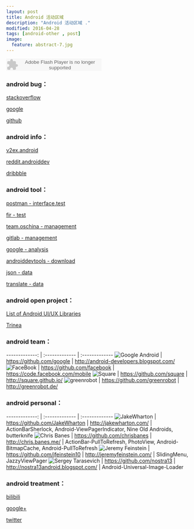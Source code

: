 ```yaml
---
layout: post
title: Android 活动区域
description: "Android 活动区域 ."
modified: 2016-04-28
tags: [android-other , post]
image:
  feature: abstract-7.jpg
---
```


<embed src="http://www.xiami.com/widget/0_1774054136/singlePlayer.swf" type="application/x-shockwave-flash" width="257" height="33" wmode="transparent"></embed>

### android bug：
[stackoverflow](http://stackoverflow.com/)

[google](https://www.google.com/)

[github](https://github.com/)

### android info：
[v2ex.android](http://v2ex.com/go/android)

[reddit.androiddev](https://www.reddit.com/r/androiddev/)

[dribbble](https://dribbble.com/search?q=app)

### android tool：
[postman - interface.test](https://chrome.google.com/webstore/detail/postman/fhbjgbiflinjbdggehcddcbncdddomop)

[fir - test](http://fir.im/)

[team.oschina - management](https://team.oschina.net/)

[gitlab - management](http://www.gitlab.cc/downloads/)

[google - analysis](https://www.google.com/analytics/)

[androiddevtools - download](http://www.androiddevtools.cn/)

[json - data](http://json.parser.online.fr/)

[translate - data](http://translate.google.cn/)

### android open project：
[List of Android UI/UX Libraries](https://github.com/wasabeef/awesome-android-ui)

[Trinea](https://github.com/Trinea/android-open-project)

### android team：
-------------: | :------------- | :------------- 
![Google Android](https://avatars3.githubusercontent.com/u/1342004?s=80 "Google Android") | https://github.com/google | http://android-developers.blogspot.com/ 
![FaceBook](https://avatars0.githubusercontent.com/u/69631?v=3&s=80 "FaceBook") | https://github.com/facebook | https://code.facebook.com/mobile
![Square](https://avatars0.githubusercontent.com/u/82592?s=80 "Square") | https://github.com/square   | http://square.github.io/ 
![greenrobot](https://avatars2.githubusercontent.com/u/242242?s=80 "greenrobot") | https://github.com/greenrobot | http://greenrobot.de/ 

### android personal：
-------------: | :------------- | :------------- 
![JakeWharton](https://avatars0.githubusercontent.com/u/66577?s=80 "JakeWharton") | https://github.com/JakeWharton | http://jakewharton.com/ |  ActionBarSherlock, Android-ViewPagerIndicator, Nine Old Androids, butterknife
![Chris Banes](https://avatars3.githubusercontent.com/u/227486?s=80 "Chris Banes")  | https://github.com/chrisbanes | http://chris.banes.me/ | ActionBar-PullToRefresh, PhotoView, Android-BitmapCache, Android-PullToRefresh
![Jeremy Feinstein](https://avatars0.githubusercontent.com/u/1269143?s=80 "Jeremy Feinstein") | https://github.com/jfeinstein10 | http://jeremyfeinstein.com/ | SlidingMenu, JazzyViewPager
![Sergey Tarasevich](https://avatars3.githubusercontent.com/u/1223348?s=80 "Sergey Tarasevich") | https://github.com/nostra13 | http://nostra13android.blogspot.com/ | Android-Universal-Image-Loader
 
### android treatment：
[bilibili](http://www.bilibili.com/video/ent_funny_1.html)

[google+](https://plus.google.com/u/0/)

[twitter](https://twitter.com/)

